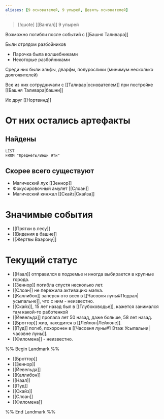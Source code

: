 ```yaml
---
aliases: [9 основателей, 9 упырей, Девять основателей]
---
```


> [!quote] [[Вангал]]
> 9 упырей

Возможно погибли после событий с [[Башня Таливара]]

Были отрядом разбойников

- Парочка была волшебниками
- Некоторые разбойниками

Среди них были эльфы, дварфы, полурослики (минимум несколько долгожителей)

Все из них сотрудничали с [[Таливар|основателем]] при постройке [[Башня Таливара|башни]]

Их друг [[Нортвинд]]

# От них остались артефакты

## Найдены

```dataview
LIST
FROM "Предметы/Вещи 9ти"
```

## Скорее всего существуют

- Магический лук [[Зеннор]]
- Фокусировочный амулет [[Слоан]]
- Магический кинжал [[Скайз|Скайза]]

# Значимые события

- [[Прятки в лесу]]
- [[Видения в башне]]
- [[Жертвы Ваэрону]]

# Текущий статус

- [[Наал]] отправился в подземье и иногда выбирается в крупные города.
- [[Зеннор]] погибла спустя несколько лет.
- [[Слоан]] не пережила активацию маяка.
- [[Каллибон]] заперся ото всех в [[Часовня луны#Подвал|усыпальне]], что с ним - неизвестно.
- [[Скайз]], 15 лет назад был в [[Глубоководье]], кажется занимался там какой-то работенкой
- [[Йевельда]] пропала лет 50 назад, даже больше, 58 лет назад.
- [[Броттор]] жив, находится в [[Лейлон|Лейлоне]].
- [[Пуд]] погиб, похоронен в [[Часовня луны#1 Этаж Усыпальни|часовне луны]].
- [[Филомена]] - неизвестно.

%% Begin Landmark %%

- [[Броттор]]
- [[Зеннор]]
- [[Йевельда]]
- [[Каллибон]]
- [[Наал]]
- [[Пуд]]
- [[Скайз]]
- [[Слоан]]
- [[Филомена]]

%% End Landmark %%
